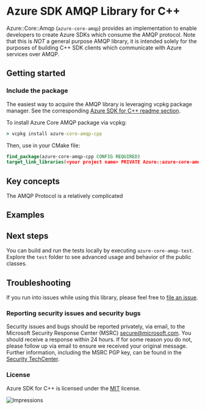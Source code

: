 # Azure SDK AMQP Library for C++

Azure::Core::Amqp (`azure-core-amqp`) provides an implementation
to enable developers to create Azure SDKs which consume the AMQP protocol. Note that this is *NOT* a general purpose AMQP library, it is intended solely for the purposes of 
building C++ SDK clients which communicate with Azure services over AMQP.

## Getting started

### Include the package

The easiest way to acquire the AMQP library is leveraging vcpkg package manager. See the corresponding [Azure SDK for C++ readme section][azsdk_vcpkg_install].

To install Azure Core AMQP package via vcpkg:

```cmd
> vcpkg install azure-core-amqp-cpp
```

Then, use in your CMake file:

```CMake
find_package(azure-core-amqp-cpp CONFIG REQUIRED)
target_link_libraries(<your project name> PRIVATE Azure::azure-core-amqp)
```

## Key concepts

The AMQP Protocol is a relatively complicated 


## Examples


## Next steps

You can build and run the tests locally by executing `azure-core-amqp-test`. Explore the `test` folder to see advanced usage and behavior of the public classes.

## Troubleshooting

If you run into issues while using this library, please feel free to [file an issue](https://github.com/Azure/azure-sdk-for-cpp/issues/new).

<!-- ### Community-->

### Reporting security issues and security bugs

Security issues and bugs should be reported privately, via email, to the Microsoft Security Response Center (MSRC) <secure@microsoft.com>. You should receive a response within 24 hours. If for some reason you do not, please follow up via email to ensure we received your original message. Further information, including the MSRC PGP key, can be found in the [Security TechCenter](https://www.microsoft.com/msrc/faqs-report-an-issue).

### License

Azure SDK for C++ is licensed under the [MIT](https://github.com/Azure/azure-sdk-for-cpp/blob/main/LICENSE.txt) license.

<!-- LINKS -->
[azsdk_vcpkg_install]: https://github.com/Azure/azure-sdk-for-cpp#download--install-the-sdk
[azure_sdk_for_cpp_contributing]: https://github.com/Azure/azure-sdk-for-cpp/blob/main/CONTRIBUTING.md
[azure_sdk_for_cpp_contributing_developer_guide]: https://github.com/Azure/azure-sdk-for-cpp/blob/main/CONTRIBUTING.md#developer-guide
[azure_sdk_for_cpp_contributing_pull_requests]: https://github.com/Azure/azure-sdk-for-cpp/blob/main/CONTRIBUTING.md#pull-requests
[azure_sdk_cpp_development_guidelines]: https://azure.github.io/azure-sdk/cpp_introduction.html
[azure_cli]: https://docs.microsoft.com/cli/azure
[azure_pattern_circuit_breaker]: https://docs.microsoft.com/azure/architecture/patterns/circuit-breaker
[azure_pattern_retry]: https://docs.microsoft.com/azure/architecture/patterns/retry
[azure_portal]: https://portal.azure.com
[azure_sub]: https://azure.microsoft.com/free/
[c_compiler]: https://visualstudio.microsoft.com/vs/features/cplusplus/
[cloud_shell]: https://docs.microsoft.com/azure/cloud-shell/overview
[cloud_shell_bash]: https://shell.azure.com/bash

![Impressions](https://azure-sdk-impressions.azurewebsites.net/api/impressions/azure-sdk-for-cpp%2Fsdk%2Fcore%2Fcore-opentelemetry%2FREADME.png)